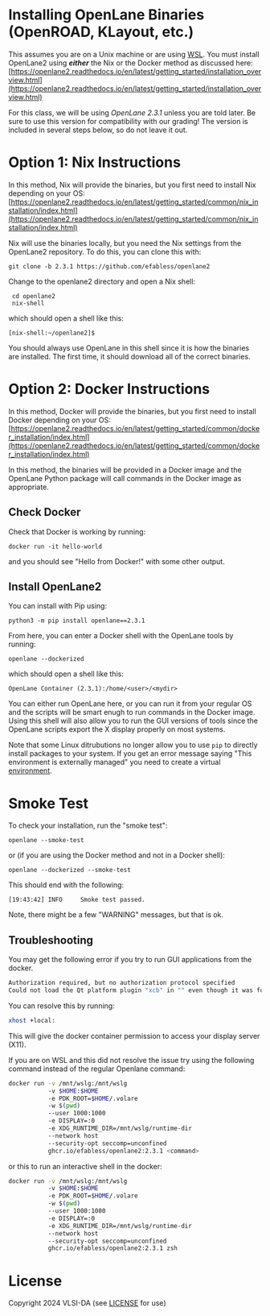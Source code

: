 # Installing OpenLane Binaries (OpenROAD, KLayout, etc.)

This assumes you are on a Unix machine or are using [WSL](wsl.md).
You must install OpenLane2 using ***either*** the Nix or the Docker method as discussed here:
[https://openlane2.readthedocs.io/en/latest/getting_started/installation_overview.html](https://openlane2.readthedocs.io/en/latest/getting_started/installation_overview.html)

For this class, we will be using *OpenLane 2.3.1* unless you are told later. Be sure to use this 
version for compatibility with our grading! The version is included in several steps below, so do not
leave it out.

# Option 1: Nix Instructions

In this method, Nix will provide the binaries, but you first need to install Nix depending on your OS:
[https://openlane2.readthedocs.io/en/latest/getting_started/common/nix_installation/index.html](https://openlane2.readthedocs.io/en/latest/getting_started/common/nix_installation/index.html)

Nix will use the binaries locally, but you need the Nix settings from the OpenLane2 repository.
To do this, you can clone this with:
```
git clone -b 2.3.1 https://github.com/efabless/openlane2
```

Change to the openlane2 directory and open a Nix shell:
```
 cd openlane2
 nix-shell
```
which should open a shell like this:
```
[nix-shell:~/openlane2]$
```

You should always use OpenLane in this shell since it is how the binaries are installed. 
The first time, it should download all of the correct binaries.

# Option 2: Docker Instructions

In this method, Docker will provide the binaries, but you first need to install Docker depending on your OS:
[https://openlane2.readthedocs.io/en/latest/getting_started/common/docker_installation/index.html](https://openlane2.readthedocs.io/en/latest/getting_started/common/docker_installation/index.html)

In this method, the binaries will be provided in a Docker image and the
OpenLane Python package will call commands in the Docker image as appropriate.

## Check Docker

Check that Docker is working by running:
```
docker run -it hello-world
```

and you should see "Hello from Docker!" with some other output.

## Install OpenLane2

You can install with Pip using:
```
python3 -m pip install openlane==2.3.1
```

From here, you can enter a Docker shell with the OpenLane tools by running:
```
openlane --dockerized
```
which should open a shell like this:
```
OpenLane Container (2.3.1):/home/<user>/<mydir>
```

You can either run OpenLane here, or you can run it from your regular OS and
the scripts will be smart enugh to run commands in the Docker image. Using this
shell will also allow you to run the GUI versions of tools since the OpenLane
scripts export the X display properly on most systems. 

Note that some Linux ditrubutions no longer allow you to use `pip` to directly install
packages to your system. If you get an error message saying "This environment is externally managed"
you need to create a virtual [environment](venv.md).
# Smoke Test

To check your installation, run the "smoke test":
```
openlane --smoke-test
```
or (if you are using the Docker method and not in a Docker shell):
```
openlane --dockerized --smoke-test
```
This should end with the following:
```
[19:43:42] INFO     Smoke test passed.
```
Note, there might be a few "WARNING" messages, but that is ok.

## Troubleshooting

You may get the following error if you try to run GUI applications from the docker.
```bash
Authorization required, but no authorization protocol specified
Could not load the Qt platform plugin "xcb" in "" even though it was found. 
```
You can resolve this by running:
```bash
xhost +local:
```
This will give the docker container permission to access your display server (X11).

If you are on WSL and this did not resolve the issue try using the following command instead of
the regular Openlane command:
```bash
docker run -v /mnt/wslg:/mnt/wslg
           -v $HOME:$HOME
           -e PDK_ROOT=$HOME/.volare
           -w $(pwd)
           --user 1000:1000
           -e DISPLAY=:0
           -e XDG_RUNTIME_DIR=/mnt/wslg/runtime-dir
           --network host
           --security-opt seccomp=unconfined
           ghcr.io/efabless/openlane2:2.3.1 <command>
```
or this to run an interactive shell in the docker:
```bash
docker run -v /mnt/wslg:/mnt/wslg
           -v $HOME:$HOME
           -e PDK_ROOT=$HOME/.volare
           -w $(pwd)
           --user 1000:1000
           -e DISPLAY=:0
           -e XDG_RUNTIME_DIR=/mnt/wslg/runtime-dir
           --network host
           --security-opt seccomp=unconfined
           ghcr.io/efabless/openlane2:2.3.1 zsh
```


# License

Copyright 2024 VLSI-DA (see [LICENSE](LICENSE) for use)
